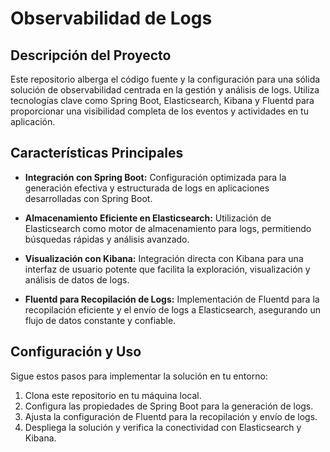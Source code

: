 # Observabilidad de Logs

## Descripción del Proyecto

Este repositorio alberga el código fuente y la configuración para una sólida solución de observabilidad centrada en la gestión y análisis de logs. Utiliza tecnologías clave como Spring Boot, Elasticsearch, Kibana y Fluentd para proporcionar una visibilidad completa de los eventos y actividades en tu aplicación.

## Características Principales

- **Integración con Spring Boot:** Configuración optimizada para la generación efectiva y estructurada de logs en aplicaciones desarrolladas con Spring Boot.

- **Almacenamiento Eficiente en Elasticsearch:** Utilización de Elasticsearch como motor de almacenamiento para logs, permitiendo búsquedas rápidas y análisis avanzado.

- **Visualización con Kibana:** Integración directa con Kibana para una interfaz de usuario potente que facilita la exploración, visualización y análisis de datos de logs.

- **Fluentd para Recopilación de Logs:** Implementación de Fluentd para la recopilación eficiente y el envío de logs a Elasticsearch, asegurando un flujo de datos constante y confiable.

## Configuración y Uso

Sigue estos pasos para implementar la solución en tu entorno:

1. Clona este repositorio en tu máquina local.
2. Configura las propiedades de Spring Boot para la generación de logs.
3. Ajusta la configuración de Fluentd para la recopilación y envío de logs.
4. Despliega la solución y verifica la conectividad con Elasticsearch y Kibana.


